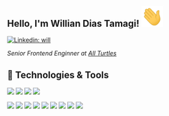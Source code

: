 <h2>
  Hello, I'm Willian Dias Tamagi! <img src="https://raw.githubusercontent.com/wdtamagi/wdtamagi/main/hand.gif" width="50">
</h2>

[![Linkedin: will](https://img.shields.io/badge/willian--tamagi-blue?style=flat-square&logo=Linkedin&logoColor=white&link=https://www.linkedin.com/in/willian-tamagi/)](https://www.linkedin.com/in/willian-tamagi/)

<p>
  <em>
    Senior Frontend Enginner at <a href="https://all-turtles.com/">All Turtles</a>
  </em>
</p>

## 🔧 Technologies & Tools

![](https://img.shields.io/badge/Typescript-blue?logo=typescript)
![](https://img.shields.io/badge/Javascript-gray?logo=javascript)
![](https://img.shields.io/badge/CSS-blue?logo=css3)
![](https://img.shields.io/badge/HTML-gray?logo=html5)

![](https://img.shields.io/badge/GraphQL-purple?logo=graphql)
![](https://img.shields.io/badge/React-blue?logo=react)
![](https://img.shields.io/badge/Svelte-gray?logo=svelte)
![](https://img.shields.io/badge/Redux-purple?logo=redux)
![](https://img.shields.io/badge/Styled-Components-gray?logo=styled-components)
![](https://img.shields.io/badge/Emotion-gray)
![](https://img.shields.io/badge/Jest-purple?logo=jest)
![](https://img.shields.io/badge/RTL-gray)
![](https://img.shields.io/badge/Cypress-gray?logo=cypress)
